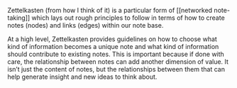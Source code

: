 ---
---
Zettelkasten (from how I think of it) is a particular form of [[networked note-taking]] which lays out rough principles to follow in terms of how to create notes (nodes) and links (edges) within our note base.

At a high level, Zettelkasten provides guidelines on how to choose what kind of information becomes a unique note and what kind of information should contribute to existing notes. This is important because if done with care, the relationship between notes can add another dimension of value. It isn’t just the content of notes, but the relationships between them that can help generate insight and new ideas to think about.